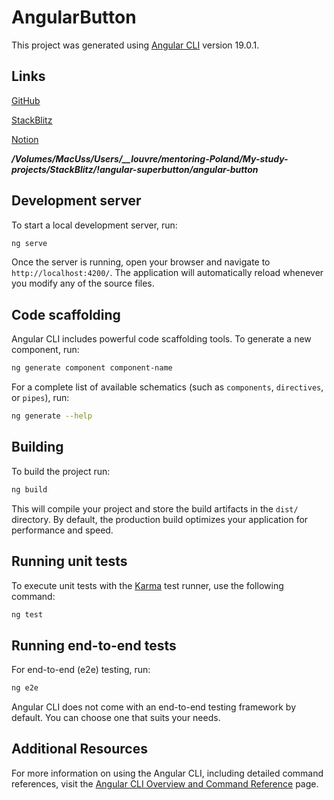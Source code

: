 # AngularButton

This project was generated using [Angular CLI](https://github.com/angular/angular-cli) version 19.0.1.

## Links

[GitHub](https://github.com/igor2000xp/angular-button)

[StackBlitz](https://stackblitz.com/~/github.com/igor2000xp/angular-button)

[Notion](https://www.notion.so/Button-is-magic-bd1b1ee50bb64e2ab496c1f524477f2f?pvs=25)

**_/Volumes/MacUss/Users/\_\_louvre/mentoring-Poland/My-study-projects/StackBlitz/!angular-superbutton/angular-button_**

## Development server

To start a local development server, run:

```bash
ng serve
```

Once the server is running, open your browser and navigate to `http://localhost:4200/`. The application will automatically reload whenever you modify any of the source files.

## Code scaffolding

Angular CLI includes powerful code scaffolding tools. To generate a new component, run:

```bash
ng generate component component-name
```

For a complete list of available schematics (such as `components`, `directives`, or `pipes`), run:

```bash
ng generate --help
```

## Building

To build the project run:

```bash
ng build
```

This will compile your project and store the build artifacts in the `dist/` directory. By default, the production build optimizes your application for performance and speed.

## Running unit tests

To execute unit tests with the [Karma](https://karma-runner.github.io) test runner, use the following command:

```bash
ng test
```

## Running end-to-end tests

For end-to-end (e2e) testing, run:

```bash
ng e2e
```

Angular CLI does not come with an end-to-end testing framework by default. You can choose one that suits your needs.

## Additional Resources

For more information on using the Angular CLI, including detailed command references, visit the [Angular CLI Overview and Command Reference](https://angular.dev/tools/cli) page.
